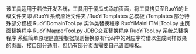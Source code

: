 该工具适用于若依开发系统，工具用于傻瓜式添加页面，将工具拷贝至RuoYi的上级文件夹即
/RuoYi
    系统原始文件夹
/RuoYiTemplates
    总模板
/Templates
    部分特殊部分模板
RuoYiDomainTool.py
    实体类替换程序
RuoYiMainHTMLTool.py
    主页面替换程序
RuoYiMapperTool.py
    JDBC交互替换程序
RuoYiTool.py
    系统总替换程序
系统简单原理是直接根据规则替换原有代码中的对应字符借以生成同样效果的页面，接口部分通用，但仍有部分页面需要自己设置模板。